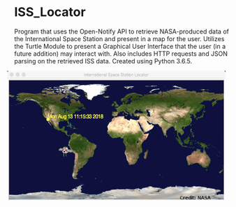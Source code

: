 # ISS_Locator

Program that uses the Open-Notify API to retrieve NASA-produced data of the International Space Station and present in a map for the user. Utilizes the Turtle Module to present a Graphical User Interface that the user (in a future addition) may interact with. Also includes HTTP requests and JSON parsing on the retrieved ISS data. Created using Python 3.6.5.

<img align = "right" src = "SampleImages/ISS_Map.png" width = "500" height = "300" hspace = "20" alt = "Homescreen" />


